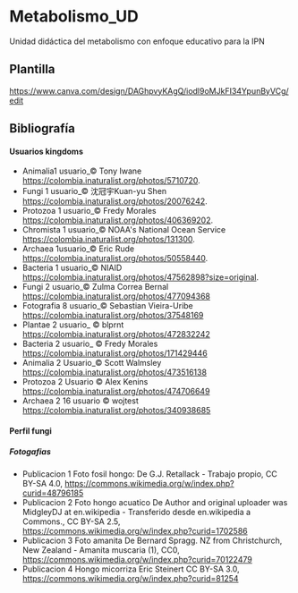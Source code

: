# Metabolismo_UD
Unidad didáctica del metabolismo con enfoque educativo para la IPN
## Plantilla
https://www.canva.com/design/DAGhpvyKAgQ/iodl9oMJkFI34YpunByVCg/edit
## Bibliografía
#### Usuarios kingdoms  
- Animalia1 usuario_© Tony Iwane https://colombia.inaturalist.org/photos/5710720. 
- Fungi 1 usuario_© 沈冠宇Kuan-yu Shen https://colombia.inaturalist.org/photos/20076242. 
- Protozoa 1 usuario_© Fredy Morales https://colombia.inaturalist.org/photos/406369202. 
- Chromista 1 usuario_© NOAA's National Ocean Service https://colombia.inaturalist.org/photos/131300. 
- Archaea 1usuario_© Eric Rude https://colombia.inaturalist.org/photos/50558440. 
- Bacteria 1 usuario_© NIAID https://colombia.inaturalist.org/photos/47562898?size=original. 
- Fungi 2  usuario_© Zulma Correa Bernal https://colombia.inaturalist.org/photos/477094368 
- Fotografia 8 usuario_© Sebastian Vieira-Uribe https://colombia.inaturalist.org/photos/37548169 
- Plantae 2 usuario_ © blprnt https://colombia.inaturalist.org/photos/472832242 
- Bacteria 2  usuario_ © Fredy Morales https://colombia.inaturalist.org/photos/171429446 
- Animalia 2 Usuario_© Scott Walmsley https://colombia.inaturalist.org/photos/473516138 
- Protozoa 2 Usuario © Alex Kenins https://colombia.inaturalist.org/photos/474706649 
- Archaea 2 16 usuario © wojtest https://colombia.inaturalist.org/photos/340938685 
#### **Perfil fungi**
##### *Fotogafias*
- Publicacion 1 Foto fosil hongo: De G.J. Retallack - Trabajo propio, CC BY-SA 4.0, https://commons.wikimedia.org/w/index.php?curid=48796185
- Publicacion 2 Foto hongo acuatico De Author and original uploader was MidgleyDJ at en.wikipedia - Transferido desde en.wikipedia a Commons., CC BY-SA 2.5, https://commons.wikimedia.org/w/index.php?curid=1702586
- Publicacion 3 Foto amanita De Bernard Spragg. NZ from Christchurch, New Zealand - Amanita muscaria (1), CC0, https://commons.wikimedia.org/w/index.php?curid=70122479
- Publicacion 4 Hongo micorriza  Eric Steinert   CC BY-SA 3.0, https://commons.wikimedia.org/w/index.php?curid=81254  
